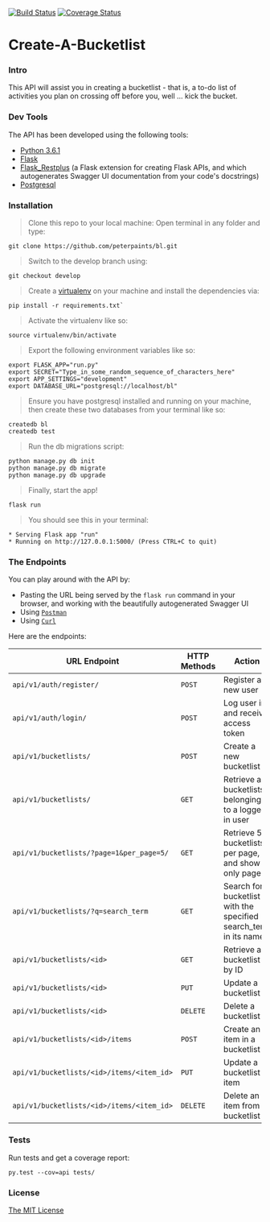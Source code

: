 [![Build Status](https://travis-ci.org/peterpaints/bl.svg?branch=develop)](https://travis-ci.org/peterpaints/bl)
[![Coverage Status](https://coveralls.io/repos/github/peterpaints/bl/badge.svg?branch=develop)](https://coveralls.io/github/peterpaints/bl?branch=develop)
# Create-A-Bucketlist

### Intro

This API will assist you in creating a bucketlist - that is, a to-do list of activities you
plan on crossing off before you, well ... kick the bucket.

### Dev Tools

The API has been developed using the following tools:
* [Python 3.6.1](https://www.python.org/)
* [Flask](http://flask.pocoo.org/)
* [Flask_Restplus](http://flask-restplus.readthedocs.io/en/stable/) (a Flask extension for creating Flask APIs, and which autogenerates Swagger UI documentation from your code's docstrings)
* [Postgresql](https://www.postgresql.org/)

### Installation

> Clone this repo to your local machine: Open terminal in any folder and type:
```
git clone https://github.com/peterpaints/bl.git
```

> Switch to the develop branch using:
```
git checkout develop
```

> Create a [virtualenv](http://docs.python-guide.org/en/latest/dev/virtualenvs/) on your machine and install the dependencies via:
```
pip install -r requirements.txt`
```

> Activate the virtualenv like so:
```
source virtualenv/bin/activate
```

> Export the following environment variables like so:
```
export FLASK_APP="run.py"
export SECRET="Type_in_some_random_sequence_of_characters_here"
export APP_SETTINGS="development"
export DATABASE_URL="postgresql://localhost/bl"
```

> Ensure you have postgresql installed and running on your machine, then create these two databases from your terminal like so:
```
createdb bl
createdb test
```

> Run the db migrations script:
```
python manage.py db init
python manage.py db migrate
python manage.py db upgrade
```

> Finally, start the app!
```
flask run
```

> You should see this in your terminal:
```
* Serving Flask app "run"
* Running on http://127.0.0.1:5000/ (Press CTRL+C to quit)
```

### The Endpoints

You can play around with the API by:
* Pasting the URL being served by the `flask run` command in your browser, and working with the beautifully autogenerated Swagger UI
* Using [`Postman`](https://www.getpostman.com/)
* Using [`Curl`](https://curl.haxx.se/)

Here are the endpoints:

| URL Endpoint | HTTP Methods | Action |
| -------- | ------------- | --------- |
| `api/v1/auth/register/` | `POST`  | Register a new user|
|  `api/v1/auth/login/` | `POST` | Log user in and receive access token|
| `api/v1/bucketlists/` | `POST` | Create a new bucketlist |
| `api/v1/bucketlists/` | `GET` | Retrieve all bucketlists belonging to a logged in user |
| `api/v1/bucketlists/?page=1&per_page=5/` | `GET` | Retrieve 5 bucketlists per page, and show only page 1 |
| `api/v1/bucketlists/?q=search_term` | `GET` | Search for a bucketlist with the specified search_term in its name|
| `api/v1/bucketlists/<id>` | `GET` |  Retrieve a bucketlist by ID|
| `api/v1/bucketlists/<id>` | `PUT` | Update a bucketlist |
| `api/v1/bucketlists/<id>` | `DELETE` | Delete a bucketlist |
| `api/v1/bucketlists/<id>/items` | `POST` |  Create an item in a bucketlist |
| `api/v1/bucketlists/<id>/items/<item_id>` | `PUT`| Update a bucketlist item |
| `api/v1/bucketlists/<id>/items/<item_id>` | `DELETE`| Delete an item from a bucketlist |

### Tests

Run tests and get a coverage report:
```
py.test --cov=api tests/
```

### License

[The MIT License](https://github.com/peterpaints/bl/blob/develop/LICENSE.md)
